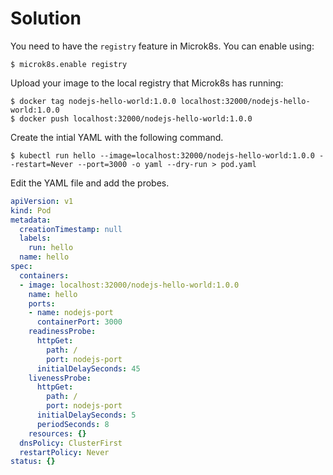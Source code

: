 # Solution

You need to have the `registry` feature in Microk8s. You can enable using:

```shell
$ microk8s.enable registry
```

Upload your image to the local registry that Microk8s has running:

```shell
$ docker tag nodejs-hello-world:1.0.0 localhost:32000/nodejs-hello-world:1.0.0
$ docker push localhost:32000/nodejs-hello-world:1.0.0
```

Create the intial YAML with the following command.

```shell
$ kubectl run hello --image=localhost:32000/nodejs-hello-world:1.0.0 --restart=Never --port=3000 -o yaml --dry-run > pod.yaml
```

Edit the YAML file and add the probes.

```yaml
apiVersion: v1
kind: Pod
metadata:
  creationTimestamp: null
  labels:
    run: hello
  name: hello
spec:
  containers:
  - image: localhost:32000/nodejs-hello-world:1.0.0
    name: hello
    ports:
    - name: nodejs-port
      containerPort: 3000
    readinessProbe:
      httpGet:
        path: /
        port: nodejs-port
      initialDelaySeconds: 45
    livenessProbe:
      httpGet:
        path: /
        port: nodejs-port
      initialDelaySeconds: 5
      periodSeconds: 8
    resources: {}
  dnsPolicy: ClusterFirst
  restartPolicy: Never
status: {}
```
